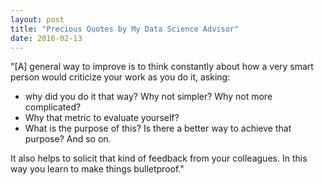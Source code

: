 ```yaml
---
layout: post
title: "Precious Quotes by My Data Science Advisor"
date: 2016-02-13
---
```


"[A] general way to improve is to think constantly about how a very smart person would criticize your work as you do it, asking: 

- why did you do it that way? Why not simpler? Why not more complicated? 
- Why that metric to evaluate yourself? 
- What is the purpose of this? Is there a better way to achieve that purpose? And so on. 

It also helps to solicit that kind of feedback from your colleagues. In this way you learn to make things bulletproof."